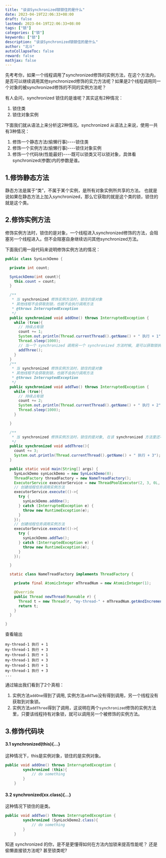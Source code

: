 ```yaml
---
title: "谈谈Synchronized锁锁住的是什么"
date: 2023-04-19T22:06:33+08:00
draft: false
lastmod: 2023-04-19T22:06:33+08:00
tags: ["锁"]
categories: ["锁"]
keywords: ["锁"]
description: "谈谈Synchronized锁锁住的是什么"
author: "北斗"
autoCollapseToc: false
reward: false
mathjax: false
---
```

先考考你，如果一个线程调用了synchronized修饰的实例方法，在这个方法内，是否可以继续调用其他synchronized修饰的实力方法呢？如果是2个线程调用同一个对象的被synchronized修饰的不同的实例方法呢？

有人会问，synchronized 锁住的是谁呢？其实这有2种情况：
1. 锁住类
2. 锁住对象实例

下面我们就从语法上来分析这2种情况。synchronized 从语法上来说，使用一共有3种情况：
1. 修饰一个静态方法(偷懒行事)----锁住类
2. 修饰一个实例方法(偷懒行事)----锁住对象实例
3. 修饰一个代码块(性能最好)----既可以锁类又可以锁对象，具体看synchronized(参数)内的参数是谁。

## 1.修饰静态方法
静态方法是属于“类”，不属于某个实例，是所有对象实例所共享的方法。
也就是说如果在静态方法上加入synchronized，那么它获取的就是这个类的锁，锁住的就是这个类。

## 2.修饰实例方法
修饰实例方法时，锁住的是对象，一个线程进入synchronized修饰的方法，会阻塞另一个线程进入。但不会阻塞自身继续访问其他synchronized方法。

下面我们用一段代码来说明修饰实例方法的情况：
```java
public class SynLockDemo {

  private int count;

  SynLockDemo(int count){
    this.count = count;
  }

  /**
   * 当 synchronized 修饰实例方法时，锁住的是对象
   * 其他线程不会获取到锁，也就不会执行调用方法
   * @throws InterruptedException
   */
  public synchronized void addOne() throws InterruptedException {
    while (true){
      // 持续占有锁
      count += 1;
      System.out.println(Thread.currentThread().getName() + " 执行 + 1");
      Thread.sleep(1000);
      // 当一个 synchronized 调用另一个 synchronized 方法时候, 是可以获取锁执行的，因为本线程已经获取到了对象锁
      addThree();
    }
  }
  /**
   * 当 synchronized 修饰实例方法时，锁住的是对象
   * 其他线程不会获取到锁，也就不会执行调用方法
   * @throws InterruptedException
   */
  public synchronized void addTwo() throws InterruptedException {
    while (true){
      // 持续占有锁
      count += 2;
      System.out.println(Thread.currentThread().getName() + " 执行 + 2");
      Thread.sleep(1000);
    }

  }

  /**
   * 当 synchronized 修饰实例方法时，锁住的是对象, 在该 synchronized 方法里还可以继续调用其他 synchronized方法。
   */
  public synchronized void addThree(){
    count += 3;
    System.out.println(Thread.currentThread().getName() + " 执行 + 3");
  }

  public static void main(String[] args) {
    SynLockDemo synLockDemo = new SynLockDemo(0);
    ThreadFactory threadFactory = new NameTreadFactory();
    ExecutorService executorService = new ThreadPoolExecutor(2, 3, 0L, TimeUnit.MILLISECONDS, new LinkedBlockingQueue<>(1000), threadFactory);
    // 创建线程任务调用实例方法
    executorService.execute(()->{
      try {
        synLockDemo.addOne();
      } catch (InterruptedException e) {
        throw new RuntimeException(e);
      }
    });
    // 创建线程任务调用实例方法
    executorService.execute(()->{
      try {
        synLockDemo.addTwo();
      } catch (InterruptedException e) {
        throw new RuntimeException(e);
      }
    });

  }

  static class NameTreadFactory implements ThreadFactory {

    private final AtomicInteger mThreadNum = new AtomicInteger(1);

    @Override
    public Thread newThread(Runnable r) {
      Thread t = new Thread(r, "my-thread-" + mThreadNum.getAndIncrement());
      return t;
    }
  }

}
```
查看输出
```text
my-thread-1 执行 + 1
my-thread-1 执行 + 3
my-thread-1 执行 + 1
my-thread-1 执行 + 3
my-thread-1 执行 + 1
my-thread-1 执行 + 3
...
```

通过输出我们看到了2个真相：
1. 实例方法`addOne`得到了调用, 实例方法`addTwo`没有得到调用，另一个线程没有获取到对象锁。
2. 实例方法`addThree`得到了调用，这说明在两个`synchronized`修饰的实例方法里，只要该线程持有对象锁，就可以调用另一个被修饰的实例方法。

## 3.修饰代码块
#### 3.1 synchronized(this){...}
这种情况下，this是实例对象，锁住的是实例对象。
```java
public void addOne() throws InterruptedException {
        synchronized (this){
            // do something
        }
    }
```
#### 3.2 synchronized(xx.class){...}
这种情况下锁住的是类。
```java
public void addTwo() throws InterruptedException {
        synchronized (SynLockDemo2.class){
            // do something
        }
    }
```

知道 synchronized 的你，是不是更懂得如何在方法内加锁来提高性能呢？
还是偷懒直接锁方法呢?
甚至锁类呢?



